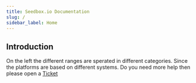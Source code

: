 ```yaml
---
title: Seedbox.io Documentation
slug: /
sidebar_label: Home
---
```


## Introduction

On the left the different ranges are sperated in different categories. Since the platforms are based on different systems.
Do you need more help then please open a [Ticket](https://panel.seedbox.io/clientarea.php)

